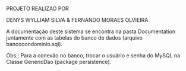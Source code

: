 PROJETO REALIZAO POR

DENYS WYLLIAM SILVA & FERNANDO MORAES OLVIEIRA


A documentação deste sistema se encontra na pasta Documentation juntamente com 
as tabelas do banco de dados (arquivo bancocondominio.sql).

Obs.: Para a conexão no banco, trocar o usuário e senha do MySQL 
na Classe GenericDao (package persistence).